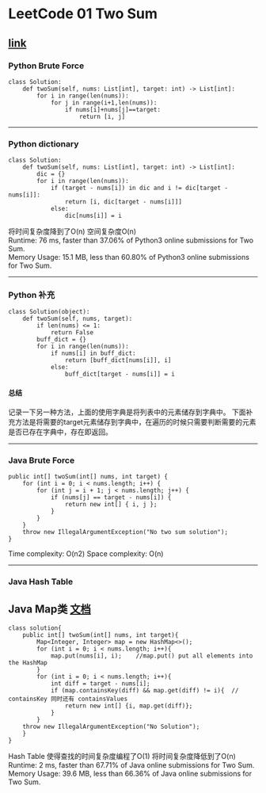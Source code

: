 # LeetCode 01 Two Sum
## [link](https://leetcode.com/problems/two-sum/)


### Python Brute Force
```
class Solution:
    def twoSum(self, nums: List[int], target: int) -> List[int]:
        for i in range(len(nums)):
            for j in range(i+1,len(nums)):
                if nums[i]+nums[j]==target:
                    return [i, j]
```

---

### Python dictionary
```
class Solution:
    def twoSum(self, nums: List[int], target: int) -> List[int]:
        dic = {}        
        for i in range(len(nums)):
            if (target - nums[i]) in dic and i != dic[target - nums[i]]:
                return [i, dic[target - nums[i]]]
            else:
                dic[nums[i]] = i
```

将时间复杂度降到了O(n) 空间复杂度O(n)  
Runtime: 76 ms, faster than 37.06% of Python3 online submissions for Two Sum.  
Memory Usage: 15.1 MB, less than 60.80% of Python3 online submissions for Two Sum.  

---
### Python 补充
```
class Solution(object):
    def twoSum(self, nums, target):
        if len(nums) <= 1:
            return False
        buff_dict = {}
        for i in range(len(nums)):
            if nums[i] in buff_dict:
                return [buff_dict[nums[i]], i]
            else:
                buff_dict[target - nums[i]] = i
```
#### 总结
记录一下另一种方法，上面的使用字典是将列表中的元素储存到字典中。
下面补充方法是将需要的target元素储存到字典中，在遍历的时候只需要判断需要的元素是否已存在字典中，存在即返回。

---

### Java Brute Force
```
public int[] twoSum(int[] nums, int target) {
    for (int i = 0; i < nums.length; i++) {
        for (int j = i + 1; j < nums.length; j++) {
            if (nums[j] == target - nums[i]) {
                return new int[] { i, j };
            }
        }
    }
    throw new IllegalArgumentException("No two sum solution");
}
```

Time complexity: O(n2)
Space complexity: O(n)

---

### Java Hash Table
## Java Map类 [文档](http://www.51gjie.com/java/658.html)
```
class solution{
    public int[] twoSum(int[] nums, int target){
        Map<Integer, Integer> map = new HashMap<>();
        for (int i = 0; i < nums.length; i++){
            map.put(nums[i], i);    //map.put() put all elements into the HashMap
        }
        for (int i = 0; i < nums.length; i++){
            int diff = target - nums[i];  
            if (map.containsKey(diff) && map.get(diff) != i){  // containsKey 同时还有 containsValues
                return new int[] {i, map.get(diff)};
            }
        }
    throw new IllegalArgumentException("No Solution");
    }
}
```
Hash Table 使得查找的时间复杂度编程了O(1)
将时间复杂度降低到了O(n)
Runtime: 2 ms, faster than 67.71% of Java online submissions for Two Sum.
Memory Usage: 39.6 MB, less than 66.36% of Java online submissions for Two Sum.
